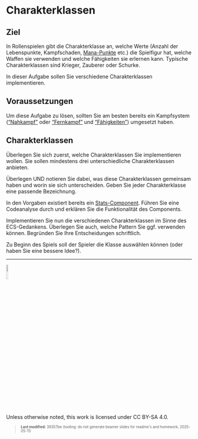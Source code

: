 # Charakterklassen

## Ziel

In Rollenspielen gibt die Charakterklasse an, welche Werte (Anzahl der
Lebenspunkte, Kampfschaden,
[Mana-Punkte](https://de.wikipedia.org/wiki/Mana_(Spiele)) etc.) die
Spielfigur hat, welche Waffen sie verwenden und welche Fähigkeiten sie
erlernen kann. Typische Charakterklassen sind Krieger, Zauberer oder
Schurke.

In dieser Aufgabe sollen Sie verschiedene Charakterklassen
implementieren.

## Voraussetzungen

Um diese Aufgabe zu lösen, sollten Sie am besten bereits ein Kampfsystem
([“Nahkampf”](../group_monster/tasknpc-nahkampf.md) oder
[“Fernkampf”](../group_monster/tasknpc-fernkampf.md) und
[“Fähigkeiten”](taskbasic-skills.md)) umgesetzt haben.

## Charakterklassen

Überlegen Sie sich zuerst, welche Charakterklassen Sie implementieren
wollen. Sie sollen mindestens drei unterschiedliche Charakterklassen
anbieten.

Überlegen UND notieren Sie dabei, was diese Charakterklassen gemeinsam
haben und worin sie sich unterscheiden. Geben Sie jeder Charakterklasse
eine passende Bezeichnung.

In den Vorgaben existiert bereits ein
[Stats-Component](https://github.com/Dungeon-CampusMinden/Dungeon/blob/master/dungeon/src/contrib/entities/EntityFactory.java).
Führen Sie eine Codeanalyse durch und erklären Sie die Funktionalität
des Components.

Implementieren Sie nun die verschiedenen Charakterklassen im Sinne des
ECS-Gedankens. Überlegen Sie auch, welche Pattern Sie ggf. verwenden
können. Begründen Sie Ihre Entscheidungen schriftlich.

Zu Beginn des Spiels soll der Spieler die Klasse auswählen können (oder
haben Sie eine bessere Idee?).

------------------------------------------------------------------------

<img src="https://licensebuttons.net/l/by-sa/4.0/88x31.png" width="10%">

Unless otherwise noted, this work is licensed under CC BY-SA 4.0.

<blockquote><p><sup><sub><strong>Last modified:</strong> 39357be (tooling: do not generate beamer slides for readme's and homework, 2025-05-11)<br></sub></sup></p></blockquote>
